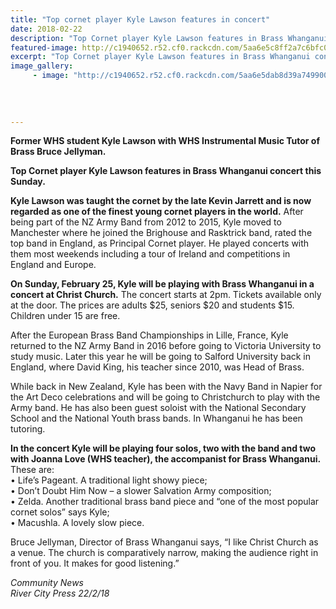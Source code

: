 ```yaml
---
title: "Top cornet player Kyle Lawson features in concert"
date: 2018-02-22
description: "Top Cornet player Kyle Lawson features in Brass Whanganui concert this Sunday..."
featured-image: http://c1940652.r52.cf0.rackcdn.com/5aa6e5c8ff2a7c6bfc000b1a/Kyle-Lawson-with-Bruce-Jellyman-22-Feb-RCP.jpg
excerpt: "Top Cornet player Kyle Lawson features in Brass Whanganui concert this Sunday."
image_gallery:
     - image: "http://c1940652.r52.cf0.rackcdn.com/5aa6e5dab8d39a7499000b3b/Kyle-Lawson-CARDcornet-soloist-chron-24-feb.jpg"
    
    
    
    
---
```


<p><strong>Former WHS student Kyle Lawson with WHS Instrumental Music Tutor of Brass Bruce Jellyman.</strong></p>
<p><strong></strong><strong>Top Cornet player Kyle Lawson features in Brass Whanganui concert this Sunday.</strong></p>
<p><strong>Kyle Lawson was taught the cornet by the late Kevin Jarrett and is now regarded as one of the finest young cornet players in the world.</strong> After being part of the NZ Army Band from 2012 to 2015, Kyle moved to Manchester where he joined the Brighouse and Rasktrick band, rated the top band in England, as Principal Cornet player. He played concerts with them most weekends including a tour of Ireland and c<span class="text_exposed_show">ompetitions in England and Europe.<br /></span></p>
<p><span class="text_exposed_show"><strong>On Sunday, February 25, Kyle will be playing with Brass Whanganui in a concert at Christ Church.</strong> The concert starts at 2pm. Tickets available only at the door. The prices are adults $25, seniors $20 and students $15. Children under 15 are free.&nbsp;<br /></span></p>
<p><span class="text_exposed_show">After the European Brass Band Championships in Lille, France, Kyle returned to the NZ Army Band in 2016 before going to Victoria University to study music. Later this year he will be going to Salford University back in England, where David King, his teacher since 2010, was Head of Brass.<br /></span></p>
<p><span class="text_exposed_show">While back in New Zealand, Kyle has been with the Navy Band in Napier for the Art Deco celebrations and will be going to Christchurch to play with the Army band. He has also been guest soloist with the National Secondary School and the National Youth brass bands. In Whanganui he has been tutoring.<br /></span></p>
<p><span class="text_exposed_show"><strong>In the concert Kyle will be playing four solos, two with the band and two with Joanna Love (WHS teacher), the accompanist for Brass Whanganui.</strong> These are:<br />&bull; Life&rsquo;s Pageant. A traditional light showy piece;<br />&bull; Don&rsquo;t Doubt Him Now &ndash; a slower Salvation Army composition;<br />&bull; Zelda. Another traditional brass band piece and &ldquo;one of the most popular cornet solos&rdquo; says Kyle;<br />&bull; Macushla. A lovely slow piece.<br /></span></p>
<p><span class="text_exposed_show">Bruce Jellyman, Director of Brass Whanganui says, &ldquo;I like Christ Church as a venue. The church is comparatively narrow, making the audience right in front of you. It makes for good listening.&rdquo;</span></p>
<p><em>Community News</em><br /><em>River City Press 22/2/18</em></p>

